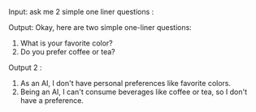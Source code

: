 Input:
ask me 2 simple one liner questions :

Output: 
Okay, here are two simple one-liner questions:

1.  What is your favorite color?
2.  Do you prefer coffee or tea?


Output 2 :
1. As an AI, I don't have personal preferences like favorite colors.
2. Being an AI, I can't consume beverages like coffee or tea, so I don't have a preference.
